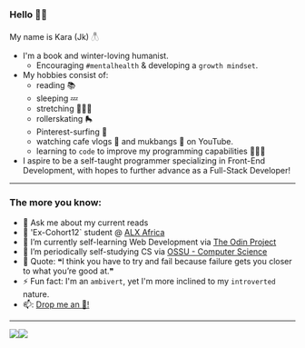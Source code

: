 ### Hello 👋🏽

My name is Kara (Jk) 𓆦
* I'm a book and winter-loving humanist.
    * Encouraging `#mentalhealth` & developing a `growth mindset`.
* My hobbies consist of:
    * reading 📚
    * sleeping 💤
    * stretching 🧘🏽‍♀️
    * rollerskating 🛼
    * Pinterest-surfing 📌
    * watching cafe vlogs 🧋 and mukbangs 🍲 on YouTube.
    * learning to `code` to improve my programming capabilities 👩🏽‍💻
* I aspire to be a self-taught programmer specializing in Front-End Development, with hopes to further advance as a Full-Stack Developer!

<!--
**thecoderace/thecoderace** is a ✨ _special_ ✨ repository because its `README.md` (this file) appears on your GitHub profile.
-->
---

### The more you know:

- 💬 Ask me about my current reads
- 🎒 'Ex-Cohort12` student @ [ALX Africa](https://www.alxafrica.com)
- 🔭 I’m currently self-learning Web Development via [The Odin Project](https://www.theodinproject.com/)
- 🌱 I’m periodically self-studying CS via [OSSU - Computer Science](https://github.com/ossu/computer-science)
- 👻 Quote: ❝I think you have to try and fail because failure gets you closer to what you’re good at.❞
- ⚡ Fun fact: I'm an `ambivert`, yet I'm more inclined to my `introverted` nature.
- 📫: <a href="mailto:jacobskara@outlook.com">Drop me an 📧!</a>
<!--- 👯 I’m looking to collaborate on ...
- 🤔 I’m looking for help with ...-->

---

[<img src="https://img.shields.io/badge/github-%2312100E.svg?&style=for-the-badge&logo=github&logoColor=white&color=black" />](https://github.com/thecoderace)[<img src="https://img.shields.io/badge/linkedin-%230077B5.svg?&style=for-the-badge&logo=linkedin&logoColor=white" />](https://www.linkedin.com/in/jacobskara/)
